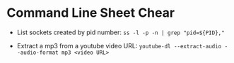 # Command Line Sheet Chear

* List sockets created by pid number: `ss -l -p -n | grep "pid=${PID},"`

* Extract a mp3 from a youtube video URL: `youtube-dl --extract-audio --audio-format mp3 <video URL>`
